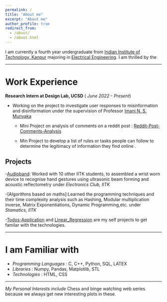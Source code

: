 ```yaml
---
permalink: /
title: "About me"
excerpt: "About me"
author_profile: true
redirect_from: 
  - /about/
  - /about.html
---
```


I am currently a fourth year undergraduate from [Indian Institute of Technology, Kanpur](https://www.iitk.ac.in/) majoring in [Electrical Engineering](https://www.iitk.ac.in/ee/). I am thrilled by the 

---

Work Experience 
=======

**Research Intern at Design Lab, UCSD**  ( _June 2022 - Present_)
  - Working on the project to investigate user responses to misinformation and disinformation under the supervision of Professor [Imani N. S. Munyaka](https://www.imanimunyaka.com/) 
     - Mini Project on analysis of comments on a reddit post : [Reddit-Post-Comments-Analysis](https://github.com/Akshay024/Reddit-Post-Comments-Analysis)
      
     - Min Project to develop a list of rules or tasks people can follow to determine the legitimacy of information they find online .

Projects
------

-[Audioband](https://github.com/Akshay024/AudioBand): Worked with 10 other IITK students, to assembled a wrist worn device to recognise hand gestures using ultrasonic beam forming and acoustic reflectometry under *Electronics Club, IITK*

-[Algorithms based on maths]:Learned the programming techniques and their time complexity analysis such as Hashing, Modular multiplication inverse,
Matrix Exponentiations, Dynamic Programming,etc. under *Stamatics, IITK*

-[Todos-Application](https://github.com/Akshay024/Todos-Application) and [Linear_Regression](https://github.com/Akshay024/Linear_Regression) are my self projects to get familar with the technologies.

----

# I am Familiar with
  - *Programming Languages* : C, C++, Python, SQL, LATEX
  - *Libraries* : Numpy, Pandas, Matplotlib, STL
  - *Technologies* : HTML, CSS   

----
 
*My Personal Interests include* Chess and binge watching web series because we always get new interesting plots in these.




